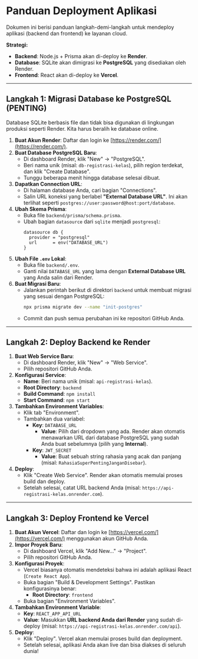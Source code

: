 # Panduan Deployment Aplikasi

Dokumen ini berisi panduan langkah-demi-langkah untuk mendeploy aplikasi (backend dan frontend) ke layanan cloud.

**Strategi:**
-   **Backend**: Node.js + Prisma akan di-deploy ke **Render**.
-   **Database**: SQLite akan dimigrasi ke **PostgreSQL** yang disediakan oleh Render.
-   **Frontend**: React akan di-deploy ke **Vercel**.

---

## Langkah 1: Migrasi Database ke PostgreSQL (PENTING)

Database SQLite berbasis file dan tidak bisa digunakan di lingkungan produksi seperti Render. Kita harus beralih ke database online.

1.  **Buat Akun Render**: Daftar dan login ke [https://render.com/](https://render.com/).
2.  **Buat Database PostgreSQL Baru**:
    -   Di dashboard Render, klik "New" -> "PostgreSQL".
    -   Beri nama unik (misal: `db-registrasi-kelas`), pilih region terdekat, dan klik "Create Database".
    -   Tunggu beberapa menit hingga database selesai dibuat.
3.  **Dapatkan Connection URL**:
    -   Di halaman database Anda, cari bagian "Connections".
    -   Salin URL koneksi yang berlabel **"External Database URL"**. Ini akan terlihat seperti `postgres://user:password@host:port/database`.
4.  **Ubah Skema Prisma**:
    -   Buka file `backend/prisma/schema.prisma`.
    -   Ubah bagian `datasource` dari `sqlite` menjadi `postgresql`:
        ```prisma
        datasource db {
          provider = "postgresql"
          url      = env("DATABASE_URL")
        }
        ```
5.  **Ubah File `.env` Lokal**:
    -   Buka file `backend/.env`.
    -   Ganti nilai `DATABASE_URL` yang lama dengan **External Database URL** yang Anda salin dari Render.
6.  **Buat Migrasi Baru**:
    -   Jalankan perintah berikut di direktori `backend` untuk membuat migrasi yang sesuai dengan PostgreSQL:
        ```bash
        npx prisma migrate dev --name "init-postgres"
        ```
    -   Commit dan push semua perubahan ini ke repositori GitHub Anda.

---

## Langkah 2: Deploy Backend ke Render

1.  **Buat Web Service Baru**:
    -   Di dashboard Render, klik "New" -> "Web Service".
    -   Pilih repositori GitHub Anda.
2.  **Konfigurasi Service**:
    -   **Name**: Beri nama unik (misal: `api-registrasi-kelas`).
    -   **Root Directory**: `backend`
    -   **Build Command**: `npm install`
    -   **Start Command**: `npm start`
3.  **Tambahkan Environment Variables**:
    -   Klik tab "Environment".
    -   Tambahkan dua variabel:
        -   **Key**: `DATABASE_URL`
            -   **Value**: Pilih dari dropdown yang ada. Render akan otomatis menawarkan URL dari database PostgreSQL yang sudah Anda buat sebelumnya (pilih yang **Internal**).
        -   **Key**: `JWT_SECRET`
            -   **Value**: Buat sebuah string rahasia yang acak dan panjang (misal: `RahasiaSuperPentingJanganDisebar`).
4.  **Deploy**:
    -   Klik "Create Web Service". Render akan otomatis memulai proses build dan deploy.
    -   Setelah selesai, catat URL backend Anda (misal: `https://api-registrasi-kelas.onrender.com`).

---

## Langkah 3: Deploy Frontend ke Vercel

1.  **Buat Akun Vercel**: Daftar dan login ke [https://vercel.com/](https://vercel.com/) menggunakan akun GitHub Anda.
2.  **Impor Proyek Baru**:
    -   Di dashboard Vercel, klik "Add New..." -> "Project".
    -   Pilih repositori GitHub Anda.
3.  **Konfigurasi Proyek**:
    -   Vercel biasanya otomatis mendeteksi bahwa ini adalah aplikasi React (`Create React App`).
    -   Buka bagian "Build & Development Settings". Pastikan konfigurasinya benar:
        -   **Root Directory**: `frontend`
    -   Buka bagian "Environment Variables".
4.  **Tambahkan Environment Variable**:
    -   **Key**: `REACT_APP_API_URL`
    -   **Value**: Masukkan **URL backend Anda dari Render** yang sudah di-deploy (misal: `https://api-registrasi-kelas.onrender.com/api`).
5.  **Deploy**:
    -   Klik "Deploy". Vercel akan memulai proses build dan deployment.
    -   Setelah selesai, aplikasi Anda akan live dan bisa diakses di seluruh dunia!
